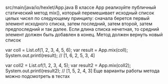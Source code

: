 src/main/java/io/hexlet/App.java
В классе App реализуйте публичный статический метод mix(), который перемешивает исходный список целых чисел по следующему принципу: сначала берется первый элемент исходного списка, затем последний, затем второй, затем предпоследний и так далее. Если длина списка нечетная, то средний элемент должен быть добавлен в конец. Метод должен вернуть новый список

var coll = List.of(1, 2, 3, 4, 5, 6);
var result = App.mix(coll);
System.out.printl(result); // [1, 6, 2, 5, 3, 4]

var coll2 = List.of(1, 2, 3, 4, 5);
var result2 = App.mix(coll2);
System.out.printl(result2); // [1, 5, 2, 4, 3]
Еще варианты работы метода можно подсмотреть в тестах